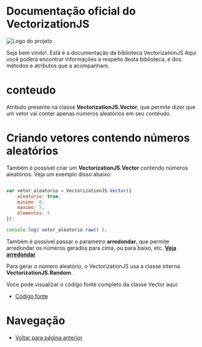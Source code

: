 # Documentação oficial do VectorizationJS
![Logo do projeto](https://github.com/WilliamJardim/VectorizationJS/blob/main/imagens/logo512x512.png)

Seja bem vindo!. Está é a documentação da biblioteca VectorizationJS
Aqui você poderá encontrar informações a respeito desta biblioteca, e dos métodos e atributos que a acompanham.

# conteudo
Atributo presente na classe **VectorizationJS.Vector**, que permite dizer que um vetor vai conter apenas números aleatórios em seu contéudo.

# Criando vetores contendo números aleatórios
Também é possivel criar um **VectorizationJS.Vector** contendo números aleatórios.
Veja um exemplo disso abaixo:

```javascript

var vetor_aleatorio = VectorizationJS.Vector({ 
    aleatorio: true, 
    minimo: 0, 
    maximo: 5, 
    elementos: 5
});

console.log( vetor_aleatorio.raw() );

```

Também é possivel passar o parametro **arredondar**, que permite arredondar os números gerados para cima, ou para baixo, etc. **[Veja arredondar](arredondar.md)**

Para gerar o número aleatório, o VectorizationJS usa a classe interna **VectorizationJS.Random**.

Voce pode visualizar o código fonte completo da classe Vector aqui:
* [Código fonte](https://github.com/WilliamJardim/VectorizationJS/blob/main/src/Vector.js)

# Navegação
* [Voltar para página anterior](../page.md)